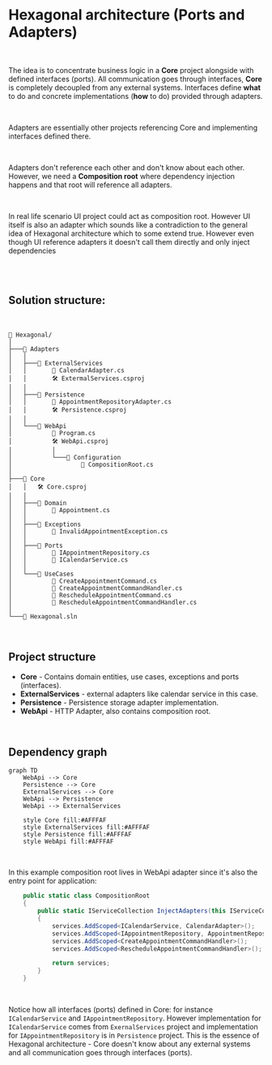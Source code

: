 ﻿# Hexagonal architecture (Ports and Adapters)

<br/>

The idea is to concentrate business logic in a **Core** project alongside with defined interfaces (ports). All communication goes through interfaces, **Core** is completely decoupled from any external systems. Interfaces define **what** to do and concrete implementations (**how** to do) provided through adapters.

<br/>

Adapters are essentially other projects referencing Core and implementing interfaces defined there.

<br/>

Adapters don't reference each other and don't know about each other. However, we need a **Composition root** where dependency injection happens and that root will reference all adapters. 

<br/>

In real life scenario UI project could act as composition root. However UI itself is also an adapter which sounds like a contradiction to the general idea of Hexagonal architecture which to some extend true. However even though UI reference adapters it doesn't call them directly and only inject dependencies

<br />
<br />

## Solution structure:

<br />

```
📁 Hexagonal/
│
├───📁 Adapters
│   │
│   ├───📁 ExternalServices
│   │       📄 CalendarAdapter.cs
│   │       🛠️ ExtermalServices.csproj
│   │
│   ├───📁 Persistence
│   │       📄 AppointmentRepositoryAdapter.cs
│   │       🛠️ Persistence.csproj
│   │
│   └───📁 WebApi
│           📄 Program.cs
│           🛠️ WebApi.csproj
│           │
│           └───📁 Configuration
│                   📄 CompositionRoot.cs
│
├───📁 Core
│   │   🛠️ Core.csproj
│   │
│   ├───📁 Domain
│   │       📄 Appointment.cs
│   │
│   ├───📁 Exceptions
│   │       📄 InvalidAppointmentException.cs
│   │
│   ├───📁 Ports
│   │       📄 IAppointmentRepository.cs
│   │       📄 ICalendarService.cs
│   │
│   └───📁 UseCases
│           📄 CreateAppointmentCommand.cs
│           📄 CreateAppointmentCommandHandler.cs
│           📄 RescheduleAppointmentCommand.cs
│           📄 RescheduleAppointmentCommandHandler.cs
│
└───📄 Hexagonal.sln
```
<br />

## Project structure

- **Core** - Contains domain entities, use cases, exceptions and ports (interfaces).
- **ExternalServices** - external adapters like calendar service in this case.
- **Persistence** - Persistence storage adapter implementation.
- **WebApi** - HTTP Adapter, also contains composition root.

<br />

## Dependency graph

```mermaid
graph TD
    WebApi --> Core
    Persistence --> Core
    ExternalServices --> Core
    WebApi --> Persistence
    WebApi --> ExternalServices

    style Core fill:#AFFFAF
    style ExternalServices fill:#AFFFAF
    style Persistence fill:#AFFFAF
    style WebApi fill:#AFFFAF
```

<br />

In this example composition root lives in WebApi adapter since it's also the entry point for application:

```csharp
    public static class CompositionRoot
    {
        public static IServiceCollection InjectAdapters(this IServiceCollection services)
        {
            services.AddScoped<ICalendarService, CalendarAdapter>();
            services.AddScoped<IAppointmentRepository, AppointmentRepositoryAdapter>();
            services.AddScoped<CreateAppointmentCommandHandler>();
            services.AddScoped<RescheduleAppointmentCommandHandler>();

            return services;
        }
    }
```

<br />

Notice how all interfaces (ports) defined in Core: for instance ```ICalendarService``` and ```IAppointmentRepository```. 
However implementation for ```ICalendarService``` comes from ```ExernalServices``` project and implementation for ```IAppointmentRepository``` is in ```Persistence``` project. 
This is the essence of Hexagonal architecture - Core doesn't know about any external systems and all communication goes through interfaces (ports).

